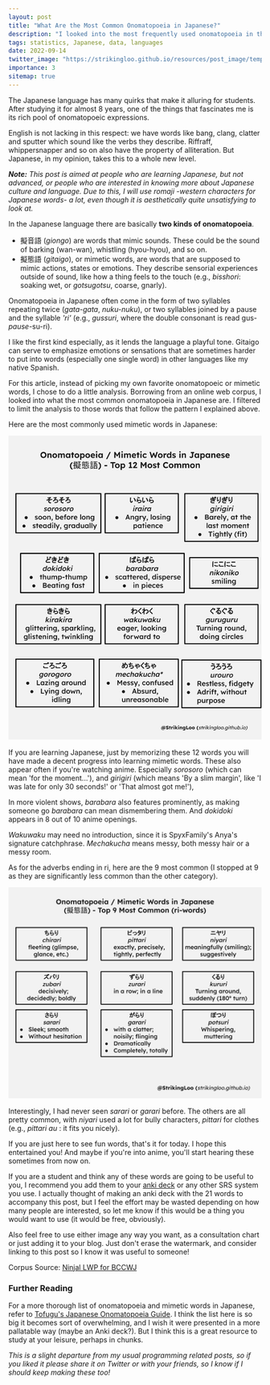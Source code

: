 ```yaml
---
layout: post
title: "What Are the Most Common Onomatopoeia in Japanese?"
description: "I looked into the most frequently used onomatopoeia in the Japanese language, both gitaigo and giongo, using a big web corpus."
tags: statistics, Japanese, data, languages
date: 2022-09-14
twitter_image: "https://strikingloo.github.io/resources/post_image/temple.jpg"
importance: 3
sitemap: true
---
```


The Japanese language has many quirks that make it alluring for students. After studying it for almost 8 years, one of the things that fascinates me is its rich pool of onomatopoeic expressions.

English is not lacking in this respect: we have words like bang, clang, clatter and sputter which sound like the verbs they describe. Riffraff, whippersnapper and so on also have the property of alliteration. But Japanese, in my opinion, takes this to a whole new level.

***Note:** This post is aimed at people who are learning Japanese, but not advanced, or people who are interested in knowing more about Japanese culture and language. Due to this, I will use romaji -western characters for Japanese words- a lot, even though it is aesthetically quite unsatisfying to look at.*

In the Japanese language there are basically **two kinds of onomatopoeia**. 

- 擬音語 (*giongo*) are words that mimic sounds. These could be the sound of barking (wan-wan), whistling (hyou-hyou), and so on.
- 擬態語 (*gitaigo*), or mimetic words, are words that are supposed to mimic actions, states or emotions. They describe sensorial experiences outside of sound, like how a thing feels to the touch (e.g., *bisshori*: soaking wet, or *gotsugotsu*, coarse, gnarly).

Onomatopoeia in Japanese often come in the form of two syllables repeating twice (*gata-gata*, *nuku-nuku*), or two syllables joined by a pause and the syllable *'ri'* (e.g., *gussuri*, where the double consonant is read gus-*pause*-su-ri).

I like the first kind especially, as it lends the language a playful tone. Gitaigo can serve to emphasize emotions or sensations that are sometimes harder to put into words (especially one single word) in other languages like my native Spanish.

For this article, instead of picking my own favorite onomatopoeic or mimetic words, I chose to do a little analysis. Borrowing from an online web corpus, I looked into what the most common onomatopoeia in Japanese are. I filtered to limit the analysis to those words that follow the pattern I explained above.

Here are the most commonly used mimetic words in Japanese:

![A chart showing the 12 most common onomatopoeia in Japanese with reduplication](resources/post_image/gitaigo.svg)

If you are learning Japanese, just by memorizing these 12 words you will have made a decent progress into learning mimetic words. These also appear often if you're watching anime. Especially *sorosoro* (which can mean 'for the moment...'), and *girigiri* (which means 'By a slim margin', like 'I was late for only 30 seconds!' or 'That almost got me!'),

In more violent shows, *barabara* also features prominently, as making someone go *barabara* can mean dismembering them. And *dokidoki* appears in 8 out of 10 anime openings.

*Wakuwaku* may need no introduction, since it is SpyxFamily's Anya's signature catchphrase. *Mechakucha* means messy, both messy hair or a messy room.

As for the adverbs ending in ri, here are the 9 most common (I stopped at 9 as they are significantly less common than the other category).

![A chart showing the 9 most common onomatopoeia in Japanese with ri-pattern](resources/post_image/gitaigo-9-words.svg)

Interestingly, I had never seen *sarari* or *garari* before. The others are all pretty common, with *niyari* used a lot for bully characters, *pittari* for clothes (e.g., *pittari au* : it fits you nicely).

If you are just here to see fun words, that's it for today. I hope this entertained you! And maybe if you're into anime, you'll start hearing these sometimes from now on.

If you are a student and think any of these words are going to be useful to you, I recommend you add them to your [anki deck](/wiki/anki) or any other SRS system you use. I actually thought of making an anki deck with the 21 words to accompany this post, but I feel the effort may be wasted depending on how many people are interested, so let me know if this would be a thing you would want to use (it would be free, obviously).

Also feel free to use either image any way you want, as a consultation chart or just adding it to your blog. Just don't erase the watermark, and consider linking to this post so I know it was useful to someone! 

Corpus Source: [Ninjal LWP for BCCWJ](https://nlb.ninjal.ac.jp/search/)

### Further Reading

For a more thorough list of onomatopoeia and mimetic words in Japanese, refer to [Tofugu's Japanese Onomatopoeia Guide](https://www.tofugu.com/japanese/japanese-onomatopoeia/). I think the list here is so big it becomes sort of overwhelming, and I wish it were presented in a more pallatable way (maybe an Anki deck?). But I think this is a great resource to study at your leisure, perhaps in chunks.

*This is a slight departure from my usual programming related posts, so if you liked it please share it on Twitter or with your friends, so I know if I should keep making these too!*